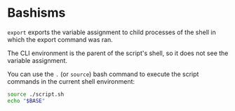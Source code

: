 # Bashisms

`export` exports the variable assignment to child processes of the shell in which the export command was ran.

The CLI environment is the parent of the script's shell, so it does not see the variable assignment.

You can use the `.` (or `source`) bash command to execute the script commands in the current shell environment:

```sh
source ./script.sh
echo "$BASE"
```
